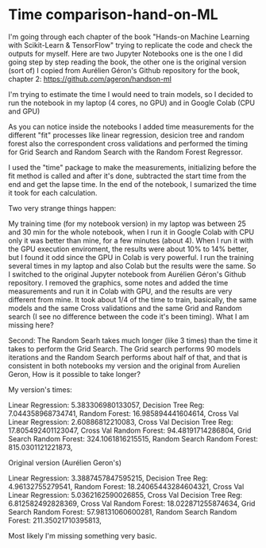 # Time comparison-hand-on-ML

I'm going through each chapter of the book "Hands-on Machine Learning with Scikit-Learn & TensorFlow" trying to replicate the code and check the outputs for myself. Here are two Jupyter Notebooks one is the one I did going step by step reading the book, the other one is the original version (sort of) I copied from Aurélien Géron's Github repository for the book, chapter 2:
https://github.com/ageron/handson-ml

I'm trying to estimate the time I would need to train models, so I decided to run the notebook in my laptop (4 cores, no GPU) and in Google Colab (CPU and GPU)

As you can notice inside the notebooks I added time measurements for the different "fit" processes like linear regression, desicion tree and random forest also the correspondent cross validations and performed the timing for Grid Search and Random Search with the Random Forest Regressor.

I used the "time" package to make the measurements, initializing before the fit method is called and after it's done, subtracted the start time from the end and get the lapse time. In the end of the notebook, I sumarized the time it took for each calculation.


Two very strange things happen: 

My training time (for my notebook version) in my laptop was between 25 and 30 min for the whole notebook, when I run it in Google Colab with CPU only it was better than mine, for a few minutes (about 4).
When I run it with the GPU execution enviroment, the results were about 10% to 14% better, but I found it odd since the GPU in Colab is very powerful.
I run the training several times in my laptop and also Colab but the results were the same. So I switched to the original Jupyter notebook from Aurélien Géron's Github repository. I removed the graphics, some notes and added the time measurements and run it in Colab with GPU, and the results are very different from mine. It took about 1/4 of the time to train, basically, the same models and the same Cross validations and the same Grid and Random search (I see no difference between the code it's been timing). What I am missing here?  


Second: The Random Searh takes much longer (like 3 times) than the time it takes to perform the Grid Search. The Grid search performs 90 models iterations and the Random Search performs about half of that, and that is consistent in both notebooks my version and the original from Aurelien Geron, How is it possible to take longer?


My version's times:

Linear Regression: 5.383306980133057,
Decision Tree Reg: 7.044358968734741,
Random Forest: 16.985894441604614,
Cross Val Linear Regression: 2.60886812210083,
Cross Val Decision Tree Reg: 17.805492401123047,
Cross Val Random Forest: 94.48191714286804,
Grid Search Random Forest: 324.1061816215515,
Random Search Random Forest: 815.0301121221873,



Original version (Aurélien Geron's)

Linear Regression: 3.3887457847595215,
Decision Tree Reg: 4.96132755279541,
Random Forest: 18.24065443284604321,
Cross Val Linear Regression: 5.0362162590026855,
Cross Val Decision Tree Reg: 6.812582492828369,
Cross Val Random Forest: 18.022871255874634,
Grid Search Random Forest: 57.98131060600281,
Random Search Random Forest: 211.35021710395813,


Most likely I'm missing something very basic. 
